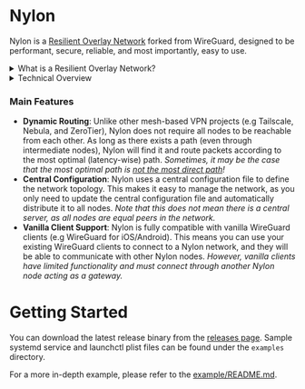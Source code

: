# Nylon

Nylon is a [Resilient Overlay Network](https://dl.acm.org/doi/10.1145/502034.502048) forked from WireGuard, designed to be performant, secure, reliable, and most importantly, easy to use.

<details>

<summary>What is a Resilient Overlay Network?</summary>

A Resilient Overlay Network (RON) is an architecture that allows distributed applications to detect and recover from path outages and periods of degraded performance. It is an application-level overlay built on top of the existing Internet infrastructure, and it can be used to improve the reliability and performance of applications by routing traffic through intermediate nodes in the overlay network.

</details>

<details>

<summary>Technical Overview</summary>

Nylon is the integration of the Babel routing protocol with Polyamide (an advanced fork of WireGuard-go that enables routing).

### Polyamide

Polyamide is a fork of WireGuard-go that offers two notable features which enable dynamic routing:
- **Code-Defined Packet Manipulation and Redirection**: Polyamide can be configured to forward packets between its peers, and manipulate packets in transit (e.g decrementing the TTL). This is achieved completely in user-space without the need for modifying kernel routing tables.
- **Multi-endpoint Support**: Polyamide can maintain multiple endpoints for a single peer, allowing the control plane to dynamically select the best endpoint for a peer, and to send control messages over multiple physical links.

### Routing

Nylon closely implements the [Babel](https://datatracker.ietf.org/doc/html/rfc8966) routing protocol, a distance-vector routing protocol that is robust and efficient in both wireless mesh networks and wired networks. (However, Nylon is not compatible with existing Babel implementations due to fundamental differences) The main implementation can be found in [core/router_algo.go](core/router_algo.go).

Here are some key points about Nylon's routing protocol:
- Nylon uses in-band control messages to exchange routing information between nodes. These messages are sent over the same WireGuard tunnels used for data traffic, ensuring that routing information is not leaked. This is achieved by using Polyamide's code-defined packet manipulation to generate a pseudo "IPv8" header (as defined by `NyProtoId` in [polyamide/device/traffic_manip.go](polyamide/device/traffic_manip.go).
- Nylon maintains backwards-compatibility with vanilla WireGuard clients by treating them as leaf nodes that do not participate in routing. These "passive" nodes must attach to a "gateway" (Nylon) node that advertises their presence on the network.
- Nylon uses a statistic-based hysteresis function to prevent frequent route switching. This is particularly important in overlay networks where the underlying physical network may be unstable (as defined in [state/endpoint.go](state/endpoint.go)).

</details>

### Main Features
- **Dynamic Routing**: Unlike other mesh-based VPN projects (e.g Tailscale, Nebula, and ZeroTier), Nylon does not require all nodes to be reachable from each other. As long as there exists a path (even through intermediate nodes), Nylon will find it and route packets according to the most optimal (latency-wise) path. _Sometimes, it may be the case that the most optimal path is [not the most direct path](https://www.cloudflare.com/en-ca/learning/performance/routing-vs-smart-routing/)!_
- **Central Configuration**: Nylon uses a central configuration file to define the network topology. This makes it easy to manage the network, as you only need to update the central configuration file and automatically distribute it to all nodes. _Note that this does not mean there is a central server, as all nodes are equal peers in the network._
- **Vanilla Client Support**: Nylon is fully compatible with vanilla WireGuard clients (e.g WireGuard for iOS/Android). This means you can use your existing WireGuard clients to connect to a Nylon network, and they will be able to communicate with other Nylon nodes. _However, vanilla clients have limited functionality and must connect through another Nylon node acting as a gateway._

# Getting Started

You can download the latest release binary from the [releases page](https://github.com/encodeous/nylon/releases). Sample systemd service and launchctl plist files can be found under the `examples` directory.

For a more in-depth example, please refer to the [example/README.md](example/README.md).

